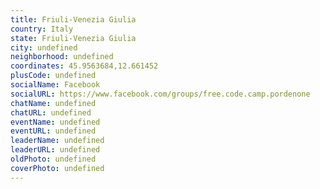 ```yaml
---
title: Friuli-Venezia Giulia
country: Italy
state: Friuli-Venezia Giulia
city: undefined
neighborhood: undefined
coordinates: 45.9563684,12.661452
plusCode: undefined
socialName: Facebook
socialURL: https://www.facebook.com/groups/free.code.camp.pordenone
chatName: undefined
chatURL: undefined
eventName: undefined
eventURL: undefined
leaderName: undefined
leaderURL: undefined
oldPhoto: undefined
coverPhoto: undefined
---
```

